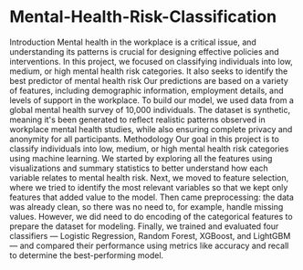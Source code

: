 # Mental-Health-Risk-Classification
Introduction
Mental health in the workplace is a critical issue, and understanding its patterns is crucial for designing effective policies and interventions.
In this project, we focused on classifying individuals into low, medium, or high mental health risk categories.
It also seeks to identify the best predictor of mental health risk
Our predictions are based on a variety of features, including demographic information, employment details, and levels of support in the workplace.
To build our model, we used data from a global mental health survey of 10,000 individuals.
The dataset is synthetic, meaning it's been generated to reflect realistic patterns observed in workplace mental health studies, while also ensuring complete privacy and anonymity for all participants.
Methodology
Our goal in this project is to classify individuals into low, medium, or high mental health risk categories using machine learning.
We started by exploring all the features using visualizations and summary statistics to better understand how each variable relates to mental health risk.
Next, we moved to feature selection, where we tried to identify the most relevant variables so that we kept only features that added value to the model.
Then came preprocessing: the data was already clean, so there was no need to, for example, handle missing values. However, we did need to do encoding of the categorical features to prepare the dataset for modeling.
Finally, we trained and evaluated four classifiers — Logistic Regression, Random Forest, XGBoost, and LightGBM — and compared their performance using metrics like accuracy and recall to determine the best-performing model.
